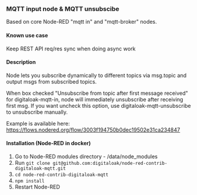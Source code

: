 ### MQTT input node & MQTT unsubscibe
Based on core Node-RED "mqtt in" and "mqtt-broker" nodes. 

#### Known use case
Keep REST API req/res sync when doing async work

#### Description
Node lets you subscribe dynamically to different topics via msg.topic and output msgs from subscribed topics.

When box checked "Unsubscribe from topic after first message received" for digitaloak-mqtt-in, node will immediately unsubscribe after receiving first msg. If you want uncheck this option, use digitaloak-mqtt-unsubscribe to unsubscribe manually.

Example is available here: https://flows.nodered.org/flow/3003f194750b0dec19502e31ca234847

#### Installation (Node-RED in docker)
1. Go to Node-RED modules directory - /data/node_modules
2. Run `git clone git@github.com:digitaloak/node-red-contrib-digitaloak-mqtt.git`
3. `cd node-red-contrib-digitaloak-mqtt`
4. `npm install`
5. Restart Node-RED
 

